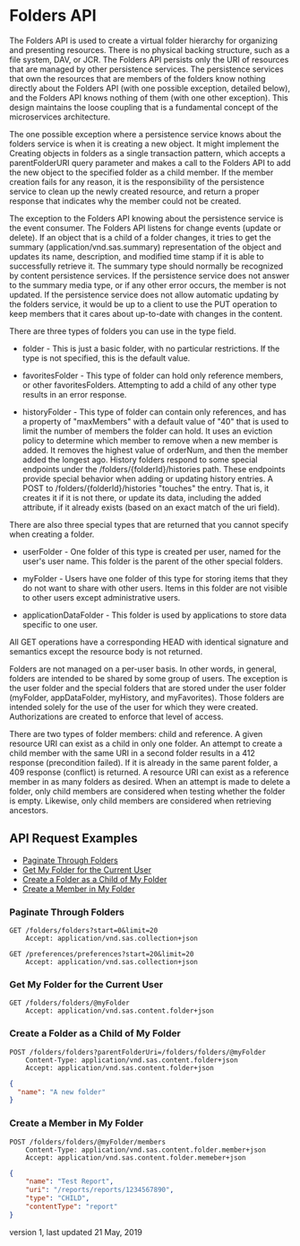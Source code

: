 # Folders API 
The Folders API is used to create a virtual folder hierarchy for organizing and presenting resources. There is no physical backing
structure, such as a file system, DAV, or JCR. The Folders API persists only the URI of resources that are managed by other persistence
services. The persistence services that own the resources that are members of the folders know nothing directly about the Folders API
(with one possible exception, detailed below), and the Folders API knows nothing of them (with one other exception). This design maintains
the loose coupling that is a fundamental concept of the microservices architecture.

The one possible exception where a persistence service knows about the folders service is when it is creating a new object. It might implement
the Creating objects in folders as a single transaction pattern, which accepts a parentFolderURI query parameter and makes a call to the
Folders API to add the new object to the specified folder as a child member. If the member creation fails for any reason, it is the
responsibility of the persistence service to clean up the newly created resource, and return a proper response that indicates why the member could not be created.

The exception to the Folders API knowing about the persistence service is the event consumer. The Folders API listens for change
events (update or delete). If an object that is a child of a folder changes, it tries to get the summary (application/vnd.sas.summary)
representation of the object and updates its name, description, and modified time stamp if it is able to successfully retrieve it. The
summary type should normally be recognized by content persistence
services. If the persistence service does not answer to the summary media type, or if any other error occurs, the member is not updated.
If the persistence service does not allow automatic updating by the folders service, it would be up to a client to use the PUT operation to
keep members that it cares about up-to-date with changes in the content.

There are three types of folders you can use in the type field.

- folder - This is just a basic folder,
    with no particular restrictions. If the type is not specified, this is the
    default value.

- favoritesFolder - This type of folder can hold
    only reference members, or other favoritesFolders.  Attempting to add a child of
    any other type results in an error response.

- historyFolder - This
    type of folder can contain only references, and has a property of "maxMembers" with a default
    value of "40" that is used to limit the number of members the folder can
    hold.  It uses an eviction policy to determine which member to remove when
    a new member is added. It removes the highest value of
    orderNum, and then the member added the longest ago.  History folders respond
    to some special endpoints under the /folders/{folderId}/histories
    path. These endpoints provide special behavior when adding or updating
    history entries.  A POST to /folders/{folderId}/histories "touches" the
    entry. That is, it creates it if it is not there, or update its data,
    including the added attribute, if it already exists (based on an exact match
    of the uri field).

There are also three special types that are returned that you cannot
        specify when creating a folder.

- userFolder - One folder of this type
        is created per user, named for the user's user name. This folder is the
        parent of the other special folders.

- myFolder - Users have one
        folder of this type for storing items that they do not want to share with
        other users. Items in this folder are not visible to other users except
        administrative users.

- applicationDataFolder - This folder is
        used by applications to store data specific to one user.

 All GET operations have a corresponding HEAD with identical signature and
            semantics except the resource body is not returned.

Folders are not managed on a per-user basis. In other words, in general, folders are intended to be shared by some group of users. The
exception is the user folder and the special folders that are stored under the user folder (myFolder, appDataFolder, myHistory, and myFavorites). Those
folders are intended solely for the use of the user for which they were created. Authorizations are created to enforce that level of
access.

There are two types of folder members: child and reference. A given resource URI can exist as a child in only one folder. An attempt to create
a child member with the same URI in a second folder results in a 412 response (precondition failed). If it is already in the same parent
folder, a 409 response (conflict) is returned. A resource URI can exist as a reference member in as many folders as desired. When an
attempt is made to delete a folder, only child members are considered when testing whether the folder is empty. Likewise, only child members
are considered when retrieving ancestors.




## API Request Examples

* [Paginate Through Folders](#PaginateThroughFolders)
* [Get My Folder for the Current User](#GetMyFolderCurrentUser)
* [Create a Folder as a Child of My Folder](#CreateFolderChildMyFolder)
* [Create a Member in My Folder](#CreateMemberMyFolder)

### <a name='PaginateThroughFolders'>Paginate Through Folders</a>

```
GET /folders/folders?start=0&limit=20
    Accept: application/vnd.sas.collection+json
```
```
GET /preferences/preferences?start=20&limit=20
    Accept: application/vnd.sas.collection+json
```

### <a name='GetMyFolderCurrentUser'>Get My Folder for the Current User</a>

```
GET /folders/folders/@myFolder
    Accept: application/vnd.sas.content.folder+json
```

### <a name='CreateFolderChildMyFolder'>Create a Folder as a Child of My Folder</a>

```
POST /folders/folders?parentFolderUri=/folders/folders/@myFolder
    Content-Type: application/vnd.sas.content.folder+json
    Accept: application/vnd.sas.content.folder+json
```
```json
{
  "name": "A new folder"
}
```

### <a name='CreateMemberMyFolder'>Create a Member in My Folder</a>
```
POST /folders/folders/@myFolder/members
    Content-Type: application/vnd.sas.content.folder.member+json
    Accept: application/vnd.sas.content.folder.memeber+json
```
```json
{
    "name": "Test Report",
    "uri": "/reports/reports/1234567890",
    "type": "CHILD",
    "contentType": "report"
}
```

version 1, last updated 21 May, 2019
